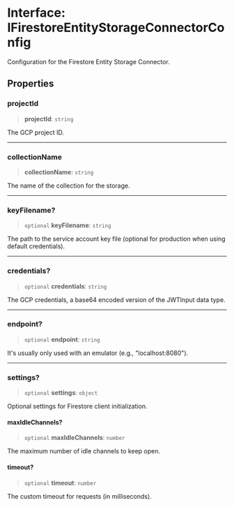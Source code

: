 # Interface: IFirestoreEntityStorageConnectorConfig

Configuration for the Firestore Entity Storage Connector.

## Properties

### projectId

> **projectId**: `string`

The GCP project ID.

***

### collectionName

> **collectionName**: `string`

The name of the collection for the storage.

***

### keyFilename?

> `optional` **keyFilename**: `string`

The path to the service account key file (optional for production when using default credentials).

***

### credentials?

> `optional` **credentials**: `string`

The GCP credentials, a base64 encoded version of the JWTInput data type.

***

### endpoint?

> `optional` **endpoint**: `string`

It's usually only used with an emulator (e.g., "localhost:8080").

***

### settings?

> `optional` **settings**: `object`

Optional settings for Firestore client initialization.

#### maxIdleChannels?

> `optional` **maxIdleChannels**: `number`

The maximum number of idle channels to keep open.

#### timeout?

> `optional` **timeout**: `number`

The custom timeout for requests (in milliseconds).
